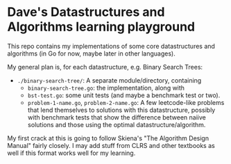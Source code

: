 # Dave's Datastructures and Algorithms learning playground

This repo contains my implementations of some core datastructures and algorithms (in Go for now, maybe later in other languages).

My general plan is, for each datastructure, e.g. Binary Search Trees:

- `./binary-search-tree/`: A separate module/directory, containing
  - `binary-search-tree.go`: the implementation, along with 
  - `bst-test.go`: some unit tests (and maybe a benchmark test or two).
  - `problem-1-name.go`, `problem-2-name.go`: A few leetcode-like problems that lend themselves to solutions with this datastructure, possibly with benchmark tests that show the difference between naiive solutions and those using the optimal datastructure/algorithm.

My first crack at this is going to follow Skiena's "The Algorithm Design Manual" fairly closely. I may add stuff from CLRS and other textbooks as well if this format works well for my learning.

